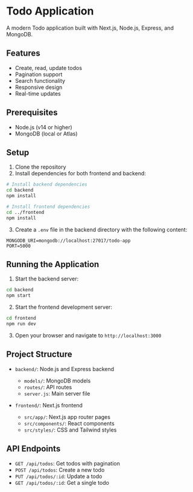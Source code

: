 # Todo Application

A modern Todo application built with Next.js, Node.js, Express, and MongoDB.

## Features

- Create, read, update todos
- Pagination support
- Search functionality
- Responsive design
- Real-time updates

## Prerequisites

- Node.js (v14 or higher)
- MongoDB (local or Atlas)

## Setup

1. Clone the repository
2. Install dependencies for both frontend and backend:

```bash
# Install backend dependencies
cd backend
npm install

# Install frontend dependencies
cd ../frontend
npm install
```

3. Create a `.env` file in the backend directory with the following content:

```
MONGODB_URI=mongodb://localhost:27017/todo-app
PORT=5000
```

## Running the Application

1. Start the backend server:

```bash
cd backend
npm start
```

2. Start the frontend development server:

```bash
cd frontend
npm run dev
```

3. Open your browser and navigate to `http://localhost:3000`

## Project Structure

- `backend/`: Node.js and Express backend
  - `models/`: MongoDB models
  - `routes/`: API routes
  - `server.js`: Main server file

- `frontend/`: Next.js frontend
  - `src/app/`: Next.js app router pages
  - `src/components/`: React components
  - `src/styles/`: CSS and Tailwind styles

## API Endpoints

- `GET /api/todos`: Get todos with pagination
- `POST /api/todos`: Create a new todo
- `PUT /api/todos/:id`: Update a todo
- `GET /api/todos/:id`: Get a single todo 
